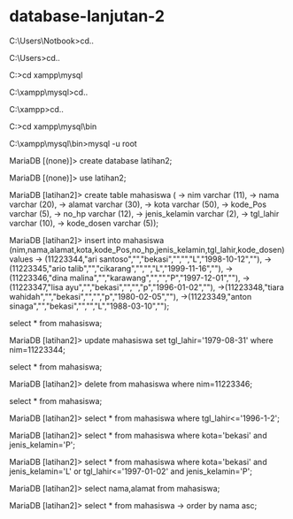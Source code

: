 # database-lanjutan-2
C:\Users\Notbook>cd..

C:\Users>cd..

C:>cd xampp\mysql

C:\xampp\mysql>cd..

C:\xampp>cd..

C:>cd xampp\mysql\bin

C:\xampp\mysql\bin>mysql -u root

MariaDB [(none)]> create database latihan2;

MariaDB [(none)]> use latihan2;

MariaDB [latihan2]> create table mahasiswa ( -> nim varchar (11), -> nama varchar (20), -> alamat varchar (30), -> kota varchar (50), -> kode_Pos varchar (5), -> no_hp varchar (12), -> jenis_kelamin varchar (2), -> tgl_lahir varchar (10), -> kode_dosen varchar (5));

MariaDB [latihan2]> insert into mahasiswa (nim,nama,alamat,kota,kode_Pos,no_hp,jenis_kelamin,tgl_lahir,kode_dosen) values -> (11223344,"ari santoso","","bekasi","","","L","1998-10-12",""), -> (11223345,"ario talib","","cikarang","","","L","1999-11-16",""), -> (11223346,"dina malina","","karawang","","","P","1997-12-01",""), -> (11223347,"lisa ayu","","bekasi","","","p","1996-01-02",""), ->(11223348,"tiara wahidah","","bekasi","","","p","1980-02-05",""), ->(11223349,"anton sinaga","","bekasi","","","L","1988-03-10","");

select * from mahasiswa;

MariaDB [latihan2]> update mahasiswa set tgl_lahir='1979-08-31' where nim=11223344;

select * from mahasiswa;

MariaDB [latihan2]> delete from mahasiswa where nim=11223346;

select * from mahasiswa;

MariaDB [latihan2]> select * from mahasiswa where tgl_lahir<='1996-1-2';

MariaDB [latihan2]> select * from mahasiswa where kota='bekasi' and jenis_kelamin='P';

MariaDB [latihan2]> select * from mahasiswa where kota='bekasi' and jenis_kelamin='L' or tgl_lahir<='1997-01-02' and jenis_kelamin='P';

MariaDB [latihan2]> select nama,alamat from mahasiswa;

MariaDB [latihan2]> select * from mahasiswa -> order by nama asc;
